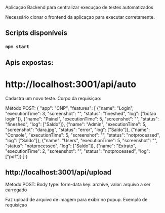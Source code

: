 Aplicaçao Backend para centralizar execuçao de testes automatizados

Necessário clonar o frontend da aplicaçao para executar corretamente.

## Scripts disponíveis

### `npm start`

## Apis expostas:

# http://localhost:3001/api/auto

Cadastra um novo teste. Corpo da requisiçao:

Método POST:
{
    "app": "CNP",
    "features": [
    	{"name": "Login", "executionTime": 3, "screenshot": "", "status": "fineshed", "log": ["botao login"]}, 
    	{"name": "Painel", "executionTime": 5, "screenshot": "", "status": "fineshed", "log": ["Saldo"]},
    	{"name": "Admin", "executionTime": 5, "screenshot": "dara.jpg", "status": "error", "log": ["Saldo"]},
    	{"name": "Console", "executionTime": 5, "screenshot": "", "status": "notprocessed", "log": ["Saldo"]},
    	{"name": "Users", "executionTime": 5, "screenshot": "", "status": "notprocessed", "log": ["Saldo"]}, 
    	{"name": "Extrato", "executionTime": 2, "screenshot": "", "status": "notprocessed", "log": ["pdf"]}
    ]
}

## http://localhost:3001/api/upload

Método POST:
Body type: form-data
key: archive, valor: arquivo a ser carregado

Faz upload de arquivo de imagem para exibir no popup. Exemplo de requisiçao
